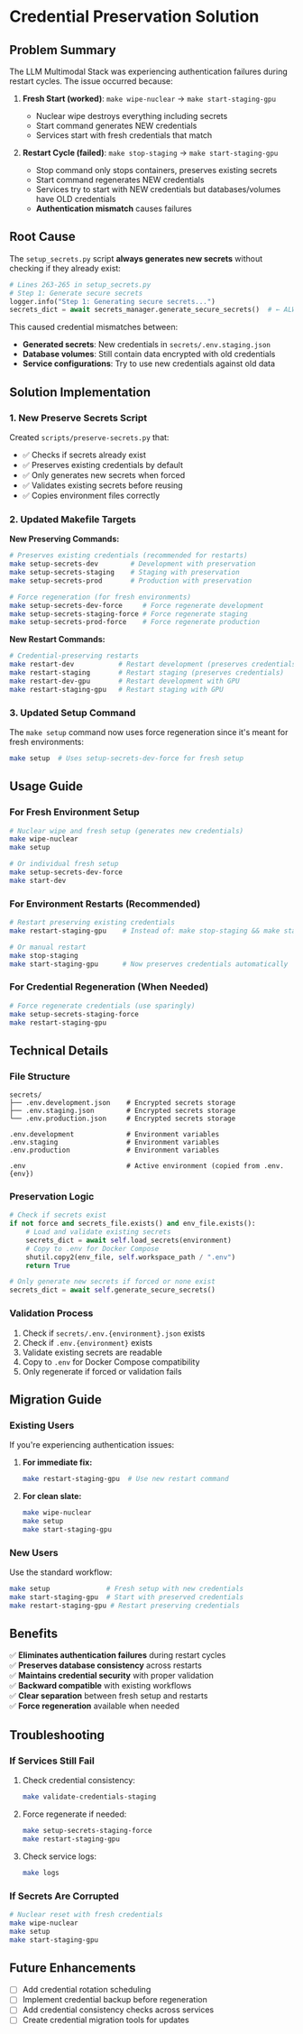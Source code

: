 # Credential Preservation Solution

## Problem Summary

The LLM Multimodal Stack was experiencing authentication failures during restart cycles. The issue occurred because:

1. **Fresh Start (worked)**: `make wipe-nuclear` → `make start-staging-gpu`
   - Nuclear wipe destroys everything including secrets
   - Start command generates NEW credentials
   - Services start with fresh credentials that match

2. **Restart Cycle (failed)**: `make stop-staging` → `make start-staging-gpu`
   - Stop command only stops containers, preserves existing secrets
   - Start command regenerates NEW credentials
   - Services try to start with NEW credentials but databases/volumes have OLD credentials
   - **Authentication mismatch** causes failures

## Root Cause

The `setup_secrets.py` script **always generates new secrets** without checking if they already exist:

```python
# Lines 263-265 in setup_secrets.py
# Step 1: Generate secure secrets
logger.info("Step 1: Generating secure secrets...")
secrets_dict = await secrets_manager.generate_secure_secrets()  # ← ALWAYS NEW!
```

This caused credential mismatches between:
- **Generated secrets**: New credentials in `secrets/.env.staging.json`
- **Database volumes**: Still contain data encrypted with old credentials
- **Service configurations**: Try to use new credentials against old data

## Solution Implementation

### 1. New Preserve Secrets Script

Created `scripts/preserve-secrets.py` that:
- ✅ Checks if secrets already exist
- ✅ Preserves existing credentials by default
- ✅ Only generates new secrets when forced
- ✅ Validates existing secrets before reusing
- ✅ Copies environment files correctly

### 2. Updated Makefile Targets

**New Preserving Commands:**
```bash
# Preserves existing credentials (recommended for restarts)
make setup-secrets-dev        # Development with preservation
make setup-secrets-staging    # Staging with preservation
make setup-secrets-prod       # Production with preservation

# Force regeneration (for fresh environments)
make setup-secrets-dev-force     # Force regenerate development
make setup-secrets-staging-force # Force regenerate staging
make setup-secrets-prod-force    # Force regenerate production
```

**New Restart Commands:**
```bash
# Credential-preserving restarts
make restart-dev           # Restart development (preserves credentials)
make restart-staging       # Restart staging (preserves credentials)
make restart-dev-gpu       # Restart development with GPU
make restart-staging-gpu   # Restart staging with GPU
```

### 3. Updated Setup Command

The `make setup` command now uses force regeneration since it's meant for fresh environments:
```bash
make setup  # Uses setup-secrets-dev-force for fresh setup
```

## Usage Guide

### For Fresh Environment Setup
```bash
# Nuclear wipe and fresh setup (generates new credentials)
make wipe-nuclear
make setup

# Or individual fresh setup
make setup-secrets-dev-force
make start-dev
```

### For Environment Restarts (Recommended)
```bash
# Restart preserving existing credentials
make restart-staging-gpu    # Instead of: make stop-staging && make start-staging-gpu

# Or manual restart
make stop-staging
make start-staging-gpu      # Now preserves credentials automatically
```

### For Credential Regeneration (When Needed)
```bash
# Force regenerate credentials (use sparingly)
make setup-secrets-staging-force
make restart-staging-gpu
```

## Technical Details

### File Structure
```
secrets/
├── .env.development.json    # Encrypted secrets storage
├── .env.staging.json        # Encrypted secrets storage
└── .env.production.json     # Encrypted secrets storage

.env.development             # Environment variables
.env.staging                 # Environment variables
.env.production              # Environment variables

.env                         # Active environment (copied from .env.{env})
```

### Preservation Logic
```python
# Check if secrets exist
if not force and secrets_file.exists() and env_file.exists():
    # Load and validate existing secrets
    secrets_dict = await self.load_secrets(environment)
    # Copy to .env for Docker Compose
    shutil.copy2(env_file, self.workspace_path / ".env")
    return True

# Only generate new secrets if forced or none exist
secrets_dict = await self.generate_secure_secrets()
```

### Validation Process
1. Check if `secrets/.env.{environment}.json` exists
2. Check if `.env.{environment}` exists
3. Validate existing secrets are readable
4. Copy to `.env` for Docker Compose compatibility
5. Only regenerate if forced or validation fails

## Migration Guide

### Existing Users
If you're experiencing authentication issues:

1. **For immediate fix:**
   ```bash
   make restart-staging-gpu  # Use new restart command
   ```

2. **For clean slate:**
   ```bash
   make wipe-nuclear
   make setup
   make start-staging-gpu
   ```

### New Users
Use the standard workflow:
```bash
make setup              # Fresh setup with new credentials
make start-staging-gpu  # Start with preserved credentials
make restart-staging-gpu # Restart preserving credentials
```

## Benefits

✅ **Eliminates authentication failures** during restart cycles  
✅ **Preserves database consistency** across restarts  
✅ **Maintains credential security** with proper validation  
✅ **Backward compatible** with existing workflows  
✅ **Clear separation** between fresh setup and restarts  
✅ **Force regeneration** available when needed  

## Troubleshooting

### If Services Still Fail
1. Check credential consistency:
   ```bash
   make validate-credentials-staging
   ```

2. Force regenerate if needed:
   ```bash
   make setup-secrets-staging-force
   make restart-staging-gpu
   ```

3. Check service logs:
   ```bash
   make logs
   ```

### If Secrets Are Corrupted
```bash
# Nuclear reset with fresh credentials
make wipe-nuclear
make setup
make start-staging-gpu
```

## Future Enhancements

- [ ] Add credential rotation scheduling
- [ ] Implement credential backup before regeneration
- [ ] Add credential consistency checks across services
- [ ] Create credential migration tools for updates
